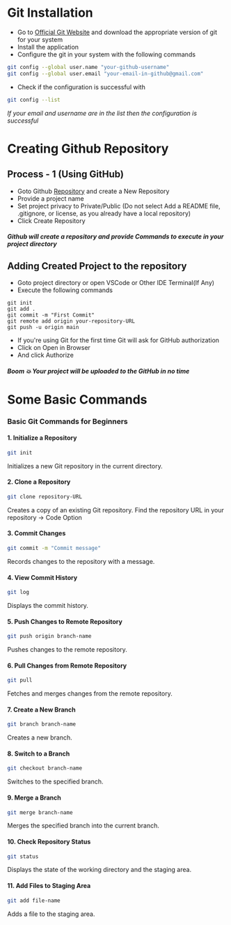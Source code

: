 # Git Installation
- Go to [Official Git Website](https://git-scm.com/) and download the appropriate version of git for your system
- Install the application
- Configure the git in your system with the following commands
```bash
git config --global user.name "your-github-username"
git config --global user.email "your-email-in-github@gmail.com"
```
- Check if the configuration is successful with
```bash
git config --list
```
*If your email and username are in the list then the configuration is successful*


# Creating Github Repository
## Process - 1 (Using GitHub)
- Goto Github [Repository](https://github.com/new) and create a New Repository
- Provide a project name
- Set project privacy to Private/Public (Do not select Add a README file, .gitignore, or license, as you already have a local repository)
- Click Create Repository
#### _Github will create a repository and provide Commands to execute in your project directory_


## Adding Created Project to the repository
- Goto project directory or open VSCode or Other IDE Terminal(If Any)
- Execute the following commands
```
git init
git add .
git commit -m "First Commit"
git remote add origin your-repository-URL
git push -u origin main
```
- If you're using Git for the first time Git will ask for GitHub authorization
- Click on Open in Browser
- And click Authorize
#### _Boom 💥 Your project will be uploaded to the GitHub in no time_


# Some Basic Commands 
### Basic Git Commands for Beginners

#### 1. Initialize a Repository
```bash
git init
```
Initializes a new Git repository in the current directory.

#### 2. Clone a Repository
```bash
git clone repository-URL
```
Creates a copy of an existing Git repository. Find the repository URL in your repository -> Code Option

#### 3. Commit Changes
```bash
git commit -m "Commit message"
```
Records changes to the repository with a message.

#### 4. View Commit History
```bash
git log
```
Displays the commit history.

#### 5. Push Changes to Remote Repository
```bash
git push origin branch-name
```
Pushes changes to the remote repository.

#### 6. Pull Changes from Remote Repository
```bash
git pull
```
Fetches and merges changes from the remote repository.
#### 7. Create a New Branch
```bash
git branch branch-name
```
Creates a new branch.

#### 8. Switch to a Branch
```bash
git checkout branch-name
```
Switches to the specified branch.

#### 9. Merge a Branch
```bash
git merge branch-name
```
Merges the specified branch into the current branch.

#### 10. Check Repository Status
```bash
git status
```
Displays the state of the working directory and the staging area.

#### 11. Add Files to Staging Area
```bash
git add file-name
```
Adds a file to the staging area.
